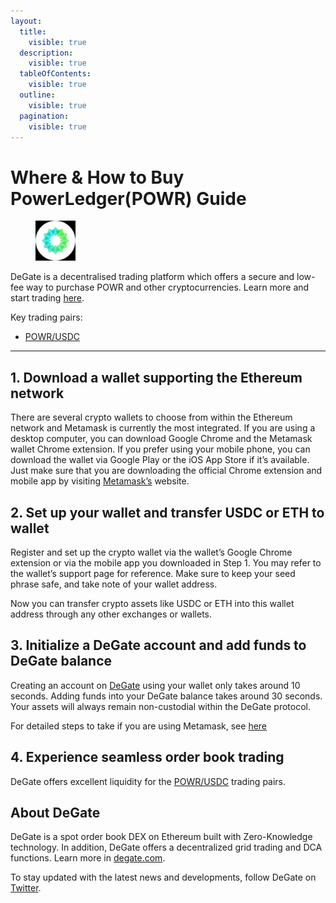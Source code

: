 ```yaml
---
layout:
  title:
    visible: true
  description:
    visible: true
  tableOfContents:
    visible: true
  outline:
    visible: true
  pagination:
    visible: true
---
```


# Where & How to Buy PowerLedger(POWR) Guide

<figure><img src="../images/powr_0x595832f8fc6bf59c85c527fec3740a1b7a3612691716285086398.jpg" alt="POWR" width="64"><figcaption></figcaption></figure>

DeGate is a decentralised trading platform which offers a secure and low-fee way to purchase POWR and other cryptocurrencies. Learn more and start trading [here](https://app.degate.com/trade/USDC/0x595832f8fc6bf59c85c527fec3740a1b7a361269?utm_source=howtobuy).&#x20;

Key trading pairs:

* [POWR/USDC](https://app.degate.com/trade/USDC/0x595832f8fc6bf59c85c527fec3740a1b7a361269?utm_source=howtobuy)

***

## 1. Download a wallet supporting the Ethereum network

There are several crypto wallets to choose from within the Ethereum network and Metamask is currently the most integrated. If you are using a desktop computer, you can download Google Chrome and the Metamask wallet Chrome extension. If you prefer using your mobile phone, you can download the wallet via Google Play or the iOS App Store if it’s available. Just make sure that you are downloading the official Chrome extension and mobile app by visiting [Metamask’s](https://metamask.io/) website.

## 2. Set up your wallet and transfer USDC or ETH to wallet

Register and set up the crypto wallet via the wallet’s Google Chrome extension or via the mobile app you downloaded in Step 1. You may refer to the wallet’s support page for reference. Make sure to keep your seed phrase safe, and take note of your wallet address.&#x20;

Now you can transfer crypto assets like USDC or ETH into this wallet address through any other exchanges or wallets.

## 3. Initialize a DeGate account and add funds to DeGate balance

Creating an account on [DeGate](https://app.degate.com/?utm_source=POWR_howtobuy) using your wallet only takes around 10 seconds. Adding funds into your DeGate balance takes around 30 seconds. Your assets will always remain non-custodial within the DeGate protocol.

For detailed steps to take if you are using Metamask, see [here](https://docs.degate.com/v/product_en/main-features/wallet-connectivity/metamask)

## 4. Experience seamless order book trading

DeGate offers excellent liquidity for the [POWR/USDC](https://app.degate.com/trade/USDC/0x595832f8fc6bf59c85c527fec3740a1b7a361269?utm_source=howtobuy) trading pairs.&#x20;

## About DeGate

DeGate is a spot order book DEX on Ethereum built with Zero-Knowledge technology. In addition, DeGate offers a decentralized grid trading and DCA functions.  Learn more in [degate.com](https://degate.com/?utm_source=POWR_howtobuy).

To stay updated with the latest news and developments, follow DeGate on [Twitter](https://twitter.com/degatedex).
